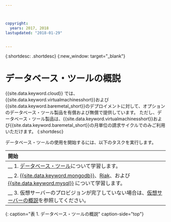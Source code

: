 ```yaml
---



copyright:
  years: 2017, 2018
lastupdated: "2018-01-29"


---
```


{:shortdesc: .shortdesc}
{:new_window: target="_blank"}

# データベース・ツールの概説

{{site.data.keyword.cloud}} では、{{site.data.keyword.virtualmachinesshort}}および{{site.data.keyword.baremetal_short}}のデプロイメントに対して、オプションのデータベース・ツール製品を有償および無償で提供しています。 ただし、データベース・ツール製品は、{{site.data.keyword.virtualmachinesshort}}および{{site.data.keyword.baremetal_short}}の月単位の請求サイクルでのみご利用いただけます。
{:shortdesc}

データベース・ツールの使用を開始するには、以下のタスクを実行します。

| 開始       |
|:------------------|
| __ 1. [データベース・ツール](database-tools-about.html)について学習します。 |
| __ 2. [{{site.data.keyword.mongodb}}](mongodb-topic-description.html)、[Riak](riak.html)、および [{{site.data.keyword.mysql}}](mysql-security-best-practices.html) について学習します。 |
| __ 3. 仮想サーバーのプロビジョンが完了していない場合は、[仮想サーバーの概説](/docs/vsi/vsi_index.html)を参照してください。  |
{: caption="表 1. データベース・ツールの概説" caption-side="top"}

